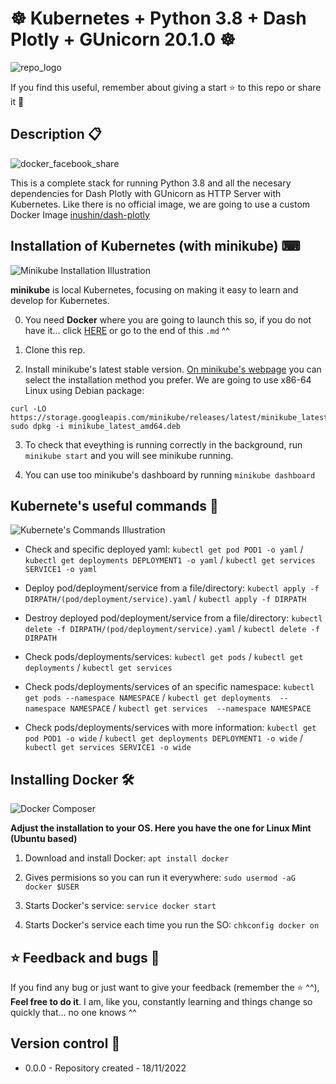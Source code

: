 # ☸️ Kubernetes + Python 3.8 + Dash Plotly + GUnicorn 20.1.0 ☸️

![repo_logo](https://user-images.githubusercontent.com/57062736/202760098-9ee1ca7d-572f-407b-b4b3-e42246942168.png)

If you find this useful, remember about giving a start ⭐ to this repo or share it 🔁

## Description 📋

![docker_facebook_share](https://user-images.githubusercontent.com/57062736/202754417-9b175f15-52f2-4845-987a-ab36e15c6a6a.png)

This is a complete stack for running Python 3.8 and all the necesary dependencies for Dash Plotly with GUnicorn as HTTP Server with Kubernetes. Like there is no official image, we are going to use a custom Docker Image [inushin/dash-plotly](https://hub.docker.com/r/inushin/dash-plotly)

## Installation of Kubernetes (with minikube) ⌨

![Minikube Installation Illustration](https://user-images.githubusercontent.com/57062736/202754764-f9ec92d9-aa6e-4577-a991-7374bbe79589.png)

**minikube** is local Kubernetes, focusing on making it easy to learn and develop for Kubernetes.

0. You need **Docker** where you are going to launch this so, if you do not have it... click [HERE](https://github.com/Inushin/kubernetesDashPlotlyGUnicorn#installing-docker-) or go to the end of this `.md` ^^

1. Clone this rep.

2. Install minikube's latest stable version. [On minikube's webpage](https://minikube.sigs.k8s.io/docs/start/) you can select the installation method you prefer. We are going to use x86-64 Linux using Debian package:

```
curl -LO https://storage.googleapis.com/minikube/releases/latest/minikube_latest_amd64.deb
sudo dpkg -i minikube_latest_amd64.deb
```

3. To check that eveything is running correctly in the background, run `minikube start` and you will see minikube running.

4. You can use too minikube's dashboard by running `minikube dashboard`

## Kubernete's useful commands 📑

![Kubernete's Commands Illustration](https://user-images.githubusercontent.com/57062736/202755249-eb589ff6-d285-42fd-a1e5-20d331241776.jpg)

- Check and specific deployed yaml: `kubectl get pod POD1 -o yaml` / `kubectl get deployments DEPLOYMENT1 -o yaml` / `kubectl get services SERVICE1 -o yaml`

- Deploy pod/deployment/service from a file/directory: `kubectl apply -f DIRPATH/(pod/deployment/service).yaml` / `kubectl apply -f DIRPATH`

- Destroy deployed pod/deployment/service from a file/directory: `kubectl delete -f DIRPATH/(pod/deployment/service).yaml` / `kubectl delete -f DIRPATH`

- Check pods/deployments/services: `kubectl get pods` / `kubectl get deployments` / `kubectl get services`

- Check pods/deployments/services of an specific namespace: `kubectl get pods --namespace NAMESPACE` / `kubectl get deployments  --namespace NAMESPACE` / `kubectl get services  --namespace NAMESPACE`

- Check pods/deployments/services with more information: `kubectl get pod POD1 -o wide` / `kubectl get deployments DEPLOYMENT1 -o wide` / `kubectl get services SERVICE1 -o wide`

## Installing Docker 🛠

![Docker Composer](https://user-images.githubusercontent.com/57062736/141182130-b8ed2d7a-9a68-4387-b838-ba0d44bb4e0e.png)

**Adjust the installation to your OS. Here you have the one for Linux Mint (Ubuntu based)**

1. Download and install Docker: `apt install docker`

2. Gives permisions so you can run it everywhere: `sudo usermod -aG docker $USER`

3. Starts Docker's service: `service docker start`

4. Starts Docker's service each time you run the SO: `chkconfig docker on`

## ⭐ Feedback and bugs 🐞

If you find any bug or just want to give your feedback (remember the ⭐ ^^), **Feel free to do it**. I am, like you, constantly learning and things change so quickly that... no one knows ^^

## Version control 📝

- 0.0.0 - Repository created - 18/11/2022
